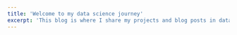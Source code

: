 ```yaml
---
title: 'Welcome to my data science journey'
excerpt: 'This blog is where I share my projects and blog posts in data science and machine learning'
---
```

